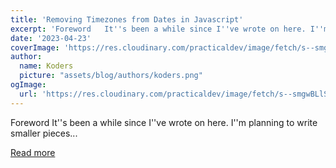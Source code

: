 ```yaml
---
title: 'Removing Timezones from Dates in Javascript'
excerpt: 'Foreword   It''s been a while since I''ve wrote on here. I''m planning to write smaller pieces...'
date: '2023-04-23'
coverImage: 'https://res.cloudinary.com/practicaldev/image/fetch/s--smgwBLlS--/c_imagga_scale,f_auto,fl_progressive,h_420,q_auto,w_1000/https://dev-to-uploads.s3.amazonaws.com/uploads/articles/4glyx4rpcah7meahhmnb.png'
author:
  name: Koders
  picture: "assets/blog/authors/koders.png"
ogImage:
  url: 'https://res.cloudinary.com/practicaldev/image/fetch/s--smgwBLlS--/c_imagga_scale,f_auto,fl_progressive,h_420,q_auto,w_1000/https://dev-to-uploads.s3.amazonaws.com/uploads/articles/4glyx4rpcah7meahhmnb.png'
---
```


Foreword   It''s been a while since I''ve wrote on here. I''m planning to write smaller pieces...

[Read more](https://dev.to/shubhampatilsd/removing-timezones-from-dates-in-javascript-46ah)
